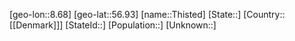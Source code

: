 ﻿---
location: [56.93,8.68]
type: City
tags:
- geo/City


SpocWebEntityId: 34850
isDeleted: false
confidential: public

---
[geo-lon::8.68]
[geo-lat::56.93]
[name::Thisted]
[State::]
[Country::[[Denmark]]]
[StateId::]
[Population::]
[Unknown::]

